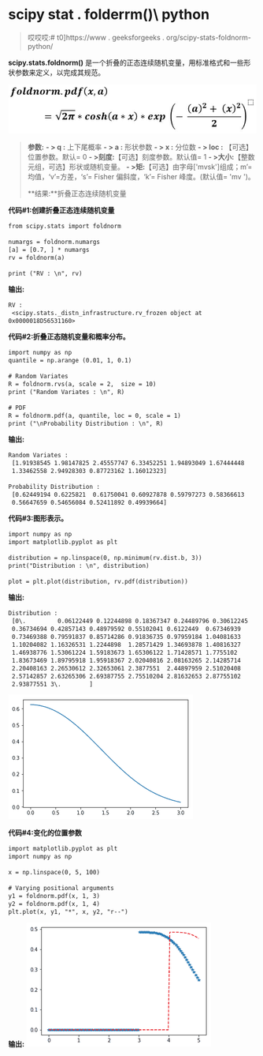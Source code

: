 # scipy stat . folderrm()\ python

> 哎哎哎:# t0]https://www . geeksforgeeks . org/scipy-stats-foldnorm-python/

**scipy.stats.foldnorm()** 是一个折叠的正态连续随机变量，用标准格式和一些形状参数来定义，以完成其规范。

![](img/01088f13865a9f711b4414e5bc675c42.png)

> **参数:**
> **- > q :** 上下尾概率
> **- > a :** 形状参数
> **- > x :** 分位数
> **- > loc :** 【可选】位置参数。默认= 0
> **- >刻度:**【可选】刻度参数。默认值= 1
> **- >大小:**【整数元组，可选】形状或随机变量。
> **- >矩:**【可选】由字母['mvsk']组成；m’=均值，‘v’=方差，‘s’= Fisher 偏斜度，‘k’= Fisher 峰度。(默认值= 'mv ')。
> 
> **结果:**折叠正态连续随机变量

**代码#1:创建折叠正态连续随机变量**

```
from scipy.stats import foldnorm

numargs = foldnorm.numargs
[a] = [0.7, ] * numargs
rv = foldnorm(a)

print ("RV : \n", rv) 
```

**输出:**

```
RV : 
 <scipy.stats._distn_infrastructure.rv_frozen object at 0x0000018D56531160>

```

**代码#2:折叠正态随机变量和概率分布。**

```
import numpy as np
quantile = np.arange (0.01, 1, 0.1)

# Random Variates
R = foldnorm.rvs(a, scale = 2,  size = 10)
print ("Random Variates : \n", R)

# PDF
R = foldnorm.pdf(a, quantile, loc = 0, scale = 1)
print ("\nProbability Distribution : \n", R)
```

**输出:**

```
Random Variates : 
 [1.91938545 1.98147825 2.45557747 6.33452251 1.94893049 1.67444448
 1.33462558 2.94928303 0.87723162 1.16012323]

Probability Distribution : 
 [0.62449194 0.6225821  0.61750041 0.60927878 0.59797273 0.58366613
 0.56647659 0.54656084 0.52411892 0.49939664]

```

**代码#3:图形表示。**

```
import numpy as np
import matplotlib.pyplot as plt

distribution = np.linspace(0, np.minimum(rv.dist.b, 3))
print("Distribution : \n", distribution)

plot = plt.plot(distribution, rv.pdf(distribution))
```

**输出:**

```
Distribution : 
 [0\.         0.06122449 0.12244898 0.18367347 0.24489796 0.30612245
 0.36734694 0.42857143 0.48979592 0.55102041 0.6122449  0.67346939
 0.73469388 0.79591837 0.85714286 0.91836735 0.97959184 1.04081633
 1.10204082 1.16326531 1.2244898  1.28571429 1.34693878 1.40816327
 1.46938776 1.53061224 1.59183673 1.65306122 1.71428571 1.7755102
 1.83673469 1.89795918 1.95918367 2.02040816 2.08163265 2.14285714
 2.20408163 2.26530612 2.32653061 2.3877551  2.44897959 2.51020408
 2.57142857 2.63265306 2.69387755 2.75510204 2.81632653 2.87755102
 2.93877551 3\.        ]
```

![](img/0675d961c32e46d0049a7e3679d776db.png)

**代码#4:变化的位置参数**

```
import matplotlib.pyplot as plt
import numpy as np

x = np.linspace(0, 5, 100)

# Varying positional arguments
y1 = foldnorm.pdf(x, 1, 3)
y2 = foldnorm.pdf(x, 1, 4)
plt.plot(x, y1, "*", x, y2, "r--")
```

**输出:**
![](img/203655eff65983e2cf1a359f8b1cf53e.png)